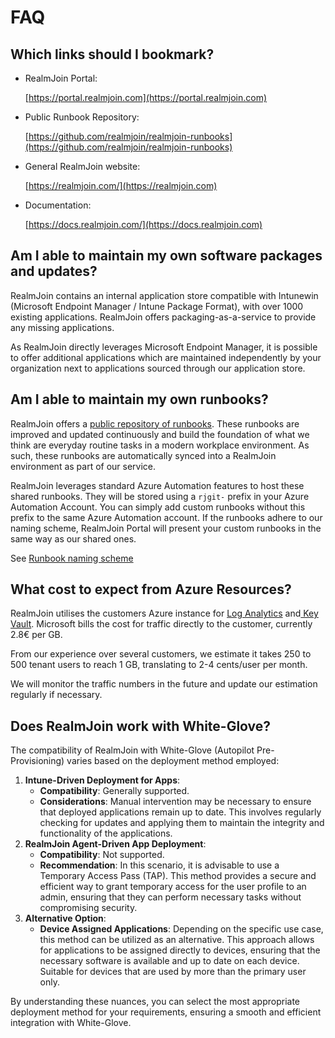 # FAQ

## Which links should I bookmark?

*   RealmJoin Portal:

    [https://portal.realmjoin.com](https://portal.realmjoin.com)
*   Public Runbook Repository:

    [https://github.com/realmjoin/realmjoin-runbooks](https://github.com/realmjoin/realmjoin-runbooks)
*   General RealmJoin website:

    [https://realmjoin.com/](https://realmjoin.com)
*   Documentation:

    [https://docs.realmjoin.com/](https://docs.realmjoin.com)

## Am I able to maintain my own software packages and updates?

RealmJoin contains an internal application store compatible with Intunewin (Microsoft Endpoint Manager / Intune Package Format), with over 1000 existing applications. RealmJoin offers packaging-as-a-service to provide any missing applications.

As RealmJoin directly leverages Microsoft Endpoint Manager, it is possible to offer additional applications which are maintained independently by your organization next to applications sourced through our application store.

## Am I able to maintain my own runbooks?

RealmJoin offers a [public repository of runbooks](https://github.com/realmjoin/realmjoin-runbooks). These runbooks are improved and updated continuously and build the foundation of what we think are everyday routine tasks in a modern workplace environment. As such, these runbooks are automatically synced into a RealmJoin environment as part of our service.

RealmJoin leverages standard Azure Automation features to host these shared runbooks. They will be stored using a `rjgit-` prefix in your Azure Automation Account. You can simply add custom runbooks without this prefix to the same Azure Automation account. If the runbooks adhere to our naming scheme, RealmJoin Portal will present your custom runbooks in the same way as our shared ones.

See [Runbook naming scheme](../automation/runbooks/naming-conventions.md)



## What cost to expect from Azure Resources?

RealmJoin utilises the customers Azure instance for [Log Analytics](../logs/log-analytics.md) and[ Key Vault](../realmjoin-agent/realmjoin-client/local-admin-password-solution-laps/keyvault.md). Microsoft bills the cost for traffic directly to the customer, currently 2.8€ per GB.&#x20;

From our experience over several customers, we estimate it takes 250 to 500 tenant users to reach 1 GB, translating to 2-4 cents/user per month.&#x20;

We will monitor the traffic numbers in the future and update our estimation regularly if necessary.&#x20;



## Does RealmJoin work with White-Glove?

The compatibility of RealmJoin with White-Glove (Autopilot Pre-Provisioning) varies based on the deployment method employed:

1. **Intune-Driven Deployment for Apps**:
   * **Compatibility**: Generally supported.
   * **Considerations**: Manual intervention may be necessary to ensure that deployed applications remain up to date. This involves regularly checking for updates and applying them to maintain the integrity and functionality of the applications.
2. **RealmJoin Agent-Driven App Deployment**:
   * **Compatibility**: Not supported.
   * **Recommendation**: In this scenario, it is advisable to use a Temporary Access Pass (TAP). This method provides a secure and efficient way to grant temporary access for the user profile to an admin, ensuring that they can perform necessary tasks without compromising security.
3. **Alternative Option**:
   * **Device Assigned Applications**: Depending on the specific use case, this method can be utilized as an alternative. This approach allows for applications to be assigned directly to devices, ensuring that the necessary software is available and up to date on each device. Suitable for devices that are used by more than the primary user only.

By understanding these nuances, you can select the most appropriate deployment method for your requirements, ensuring a smooth and efficient integration with White-Glove.
